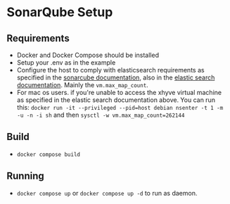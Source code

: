 # SonarQube Setup

## Requirements

- Docker and Docker Compose should be installed
- Setup your .env as in the example
- Configure the host to comply with elasticsearch requirements as specified in the [sonarcube documentation](https://docs.sonarsource.com/sonarqube/latest/setup-and-upgrade/pre-installation/linux/), also in the [elastic search documentation](https://www.elastic.co/guide/en/elasticsearch/reference/5.1/docker.html#docker-cli-run-prod-mode). Mainly the `vm.max_map_count`.
- For mac os users. if you're unable to access the xhyve virtual machine as specified in the elastic search documentation above. You can run this: `docker run -it --privileged --pid=host debian nsenter -t 1 -m -u -n -i sh` and then `sysctl -w vm.max_map_count=262144`

## Build

- `docker compose build`

## Running

- `docker compose up` or `docker compose up -d` to run as daemon.
